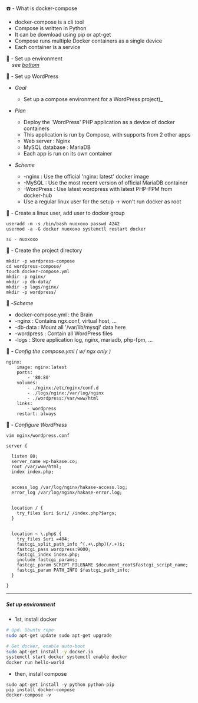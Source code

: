 :phone: - What is docker-compose

- docker-compose is a cli tool
- Compose is written in Python
- It can be download using pip or apt-get
- Compose runs multiple Docker containers as a single device
- Each container is a service

:memo: - Set up environment \
_&nbsp;&nbsp;&nbsp;&nbsp;see [bottom](#bottom)_

:closed_book: - Set up WordPress 

- _Goal_
  - Set up a compose environment for a WordPress project)_

- _Plan_
  - Deploy the 'WordPress' PHP application as a device of docker containers
  - This application is run by Compose, with supports from 2 other apps
  - Web server : Nginx
  - MySQL database : MariaDB
  - Each app is run on its own container

- _Scheme_ 
  - -nginx : Use the official 'nginx: latest' docker image
  - -MySQL : Use the most recent version of official MariaDB container
  - -WordPress : Use latest wordpress with latest PHP-FPM from docker-hub
  - Use a regular linux user for the setup -> won't run docker as root


:speak_no_evil: - Create a linux user, add user to docker group
```
useradd -m -s /bin/bash nuoxoxo passwd 4242
usermod -a -G docker nuoxoxo systemctl restart docker

su - nuoxoxo 
```
:open_file_folder: - Create the project directory
```
mkdir -p wordpress-compose 
cd wordpress-compose/
touch docker-compose.yml
mkdir -p nginx/
mkdir -p db-data/
mkdir -p logs/nginx/
mkdir -p wordpress/
```
:incoming_envelope: -_Scheme_ 
- docker-compose.yml : the Brain
- -nginx : Contains ngx.conf, virtual host, ...
- -db-data : Mount all '/var/lib/mysql' data here
- -wordpress : Contain all WordPress files
- -logs : Store application log, nginx, mariadb, php-fpm, ...


:ship: - _Config the compose.yml ( w/ ngx only )_
```
nginx:
    image: nginx:latest
    ports:
        - '80:80'
    volumes:
        - ./nginx:/etc/nginx/conf.d
        - ./logs/nginx:/var/log/nginx
        - ./wordpress:/var/www/html
    links:
        - wordpress
    restart: always
```


:scroll: - _Configure WordPress_ 
```
vim nginx/wordpress.conf
```
```
server {

  listen 80;
  server_name wp-hakase.co;
  root /var/www/html;
  index index.php;


  access_log /var/log/nginx/hakase-access.log;
  error_log /var/log/nginx/hakase-error.log;


  location / {
    try_files $uri $uri/ /index.php?$args;
  }


  location ~ \.php$ {
    try_files $uri =404;
    fastcgi_split_path_info ^(.+\.php)(/.+)$;
    fastcgi_pass wordpress:9000;
    fastcgi_index index.php;
    include fastcgi_params;
    fastcgi_param SCRIPT_FILENAME $document_root$fastcgi_script_name;
    fastcgi_param PATH_INFO $fastcgi_path_info;
  }

}
```


--- 
<a name="bottom"></a>
##### Set up environment 
- 1st, install docker
```sh
# Upd. Ubuntu repo
sudo apt-get update sudo apt-get upgrade

# Get docker, enable auto-boot
sudo apt-get install -y docker.io
systemctl start docker systemctl enable docker
docker run hello-world
```
- then, install compose
```
sudo apt-get install -y python python-pip
pip install docker-compose
docker-compose -v
```
